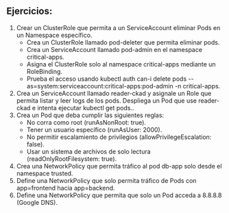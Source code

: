 ## **Ejercicios:**

1. Crear un ClusterRole que permita a un ServiceAccount eliminar Pods en un Namespace específico.
   * Crea un ClusterRole llamado pod-deleter que permita eliminar pods.
   * Crea un ServiceAccount llamado pod-admin en el namespace critical-apps.
   * Asigna el ClusterRole solo al namespace critical-apps mediante un RoleBinding.
   * Prueba el acceso usando kubectl auth can-i delete pods --as=system:serviceaccount:critical-apps:pod-admin -n critical-apps.
2. Crea un ServiceAccount llamado reader-ckad y asignale un Role que permita listar y leer logs de los pods. Despliega un Pod que use reader-ckad e intenta ejecutar kubectl get pods..
3. Crea un Pod que deba cumplir las siguientes reglas: 
   * No corra como root (runAsNonRoot: true).
   * Tener un usuario específico (runAsUser: 2000). 
   * No permitir escalamiento de privilegios (allowPrivilegeEscalation: false).
   * Usar un sistema de archivos de solo lectura (readOnlyRootFilesystem: true).
4. Crea una NetworkPolicy que permita tráfico al pod db-app solo desde el namespace trusted.
5. Define una NetworkPolicy que solo permita tráfico de Pods con app=frontend hacia app=backend.
6. Define una NetworkPolicy que permita que solo un Pod acceda a 8.8.8.8 (Google DNS).
